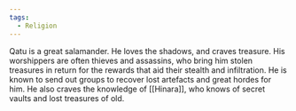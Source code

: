 ```yaml
---
tags:
  - Religion
---
```

Qatu is a great salamander. He loves the shadows, and craves treasure. His worshippers are often thieves and assassins, who bring him stolen treasures in return for the rewards that aid their stealth and infiltration. He is known to send out groups to recover lost artefacts and great hordes for him. He also craves the knowledge of [[Hinara]], who knows of secret vaults and lost treasures of old.
